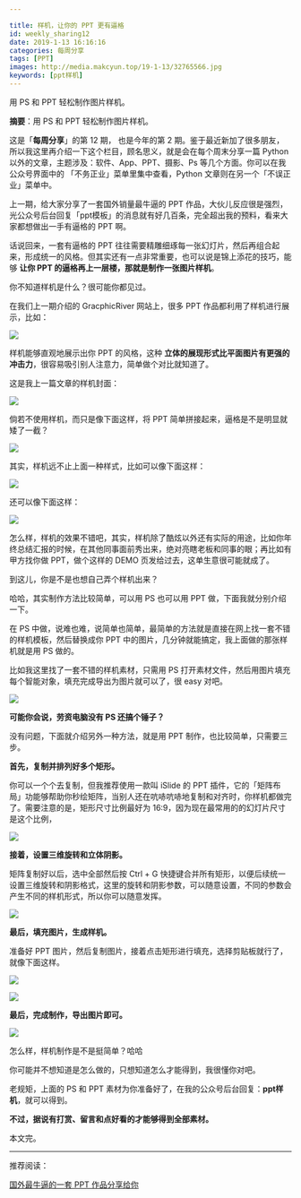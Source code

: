 ```yaml
---

title: 样机，让你的 PPT 更有逼格
id: weekly_sharing12
date: 2019-1-13 16:16:16
categories: 每周分享
tags: [PPT]
images: http://media.makcyun.top/19-1-13/32765566.jpg
keywords: [ppt样机]
---
```

用 PS 和 PPT 轻松制作图片样机。

<!-- more -->  

**摘要**：用 PS 和 PPT 轻松制作图片样机。

这是「**每周分享**」的第 12 期， 也是今年的第 2 期。鉴于最近新加了很多朋友，所以我这里再介绍一下这个栏目，顾名思义，就是会在每个周末分享一篇 Python 以外的文章，主题涉及：软件、App、PPT、摄影、Ps 等几个方面。你可以在我公众号界面中的 「不务正业」菜单里集中查看，Python 文章则在另一个「不误正业」菜单中。

上一期，给大家分享了一套国外销量最牛逼的 PPT 作品，大伙儿反应很是强烈，光公众号后台回复「ppt模板」的消息就有好几百条，完全超出我的预料，看来大家都想做出一手有逼格的 PPT 啊。

话说回来，一套有逼格的 PPT 往往需要精雕细琢每一张幻灯片，然后再组合起来，形成统一的风格。但其实还有一点非常重要，也可以说是锦上添花的技巧，能够 **让你 PPT 的逼格再上一层楼，那就是制作一张图片样机**。

你不知道样机是什么？很可能你都见过。

在我们上一期介绍的 GracphicRiver 网站上，很多 PPT 作品都利用了样机进行展示，比如：

![](http://media.makcyun.top/19-1-13/77024788.jpg)

样机能够直观地展示出你 PPT 的风格，这种 **立体的展现形式比平面图片有更强的冲击力**，很容易吸引别人注意力，简单做个对比就知道了。

这是我上一篇文章的样机封面：

![](http://media.makcyun.top/19-1-6/76067695.jpg)


倘若不使用样机，而只是像下面这样，将 PPT 简单拼接起来，逼格是不是明显就矮了一截？

![](http://media.makcyun.top/19-1-12/72834340.jpg)

其实，样机远不止上面一种样式，比如可以像下面这样：

![](http://media.makcyun.top/19-1-12/62145000.jpg)

还可以像下面这样：

![](http://media.makcyun.top/19-1-12/54897532.jpg)



怎么样，样机的效果不错吧，其实，样机除了酷炫以外还有实际的用途，比如你年终总结汇报的时候，在其他同事面前秀出来，绝对亮瞎老板和同事的眼；再比如有甲方找你做 PPT，做个这样的 DEMO 页发给过去，这单生意很可能就成了。

到这儿，你是不是也想自己弄个样机出来？

哈哈，其实制作方法比较简单，可以用 PS 也可以用 PPT 做，下面我就分别介绍一下。

在 PS 中做，说难也难，说简单也简单，最简单的方法就是直接在网上找一套不错的样机模板，然后替换成你 PPT 中的图片，几分钟就能搞定，我上面做的那张样机就是用 PS 做的。

比如我这里找了一套不错的样机素材，只需用 PS 打开素材文件，然后用图片填充每个智能对象，填充完成导出为图片就可以了，很 easy 对吧。

![](http://media.makcyun.top/ps%E6%A0%B7%E6%9C%BA2.gif)

**可能你会说，劳资电脑没有 PS 还搞个锤子？**

没有问题，下面就介绍另外一种方法，就是用 PPT 制作，也比较简单，只需要三步。

**首先，复制并排列好多个矩形。**

你可以一个个去复制，但我推荐使用一款叫 iSlide 的 PPT 插件，它的「矩阵布局」功能够帮助你秒绘矩阵，当别人还在吭哧吭哧地复制和对齐时，你样机都做完了。需要注意的是，矩形尺寸比例最好为 16:9，因为现在最常用的的幻灯片尺寸是这个比例，

![](http://media.makcyun.top/19-1-13/36468942.jpg)

**接着，设置三维旋转和立体阴影。**

矩阵复制好以后，选中全部然后按 Ctrl + G 快捷键合并所有矩形，以便后续统一设置三维旋转和阴影格式，这里的旋转和阴影参数，可以随意设置，不同的参数会产生不同的样机形式，所以你可以随意发挥。

![](http://media.makcyun.top/19-1-13/50231351.jpg)

**最后，填充图片，生成样机。**

准备好 PPT 图片，然后复制图片，接着点击矩形进行填充，选择剪贴板就行了，就像下面这样。

![](http://media.makcyun.top/ppt%E6%A0%B7%E6%9C%BA1.gif)

![](http://media.makcyun.top/19-1-13/68214426.jpg)

**最后，完成制作，导出图片即可。**

![](http://media.makcyun.top/19-1-13/89467734.jpg)

怎么样，样机制作是不是挺简单？哈哈


你可能并不想知道是怎么做的，只想知道怎么才能得到，我很懂你对吧。

老规矩，上面的 PS 和 PPT 素材为你准备好了，在我的公众号后台回复：**ppt样机**，就可以得到。

**不过，据说有打赏、留言和点好看的才能够得到全部素材。**



本文完。

---

推荐阅读：

[国外最牛逼的一套 PPT 作品分享给你](https://www.makcyun.top/weekly_sharing11.html)